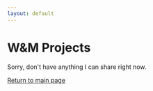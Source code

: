 ```yaml
---
layout: default
---
```

# W&M Projects
Sorry, don't have anything I can share right now.

[Return to main page](https://aaronfreed42.github.io/)
